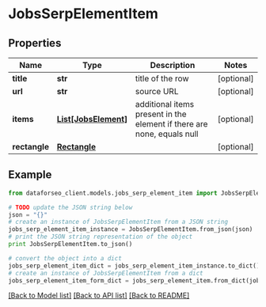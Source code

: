 # JobsSerpElementItem


## Properties

Name | Type | Description | Notes
------------ | ------------- | ------------- | -------------
**title** | **str** | title of the row | [optional] 
**url** | **str** | source URL | [optional] 
**items** | [**List[JobsElement]**](JobsElement.md) | additional items present in the element if there are none, equals null | [optional] 
**rectangle** | [**Rectangle**](Rectangle.md) |  | [optional] 

## Example

```python
from dataforseo_client.models.jobs_serp_element_item import JobsSerpElementItem

# TODO update the JSON string below
json = "{}"
# create an instance of JobsSerpElementItem from a JSON string
jobs_serp_element_item_instance = JobsSerpElementItem.from_json(json)
# print the JSON string representation of the object
print JobsSerpElementItem.to_json()

# convert the object into a dict
jobs_serp_element_item_dict = jobs_serp_element_item_instance.to_dict()
# create an instance of JobsSerpElementItem from a dict
jobs_serp_element_item_form_dict = jobs_serp_element_item.from_dict(jobs_serp_element_item_dict)
```
[[Back to Model list]](../README.md#documentation-for-models) [[Back to API list]](../README.md#documentation-for-api-endpoints) [[Back to README]](../README.md)


